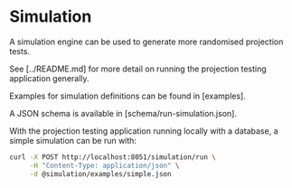 # Simulation

A simulation engine can be used to generate more randomised projection tests.

See [../README.md] for more detail on running the projection testing application generally.

Examples for simulation definitions can be found in [examples].

A JSON schema is available in [schema/run-simulation.json].

With the projection testing application running locally with a database, a simple simulation can be run with:

```sh
curl -X POST http://localhost:8051/simulation/run \
     -H "Content-Type: application/json" \
     -d @simulation/examples/simple.json
```
